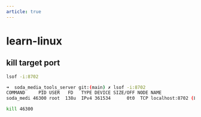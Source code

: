 ```yaml
---
article: true
---
```


# learn-linux

## kill target port

```bash
lsof -i:8702
```

```bash
➜  soda_media_tools_server git:(main) ✗ lsof -i:8702
COMMAND     PID USER   FD   TYPE DEVICE SIZE/OFF NODE NAME
soda_medi 46300 root  138u  IPv4 361534      0t0  TCP localhost:8702 (LISTEN) 
```

```bash
kill 46300
```

